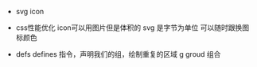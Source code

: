 - svg icon
- css性能优化
  icon可以用图片但是体积的
  svg 是字节为单位
  可以随时跟换图标颜色

- defs defines 指令，声明我们的组，绘制重复的区域
  g groud 组合